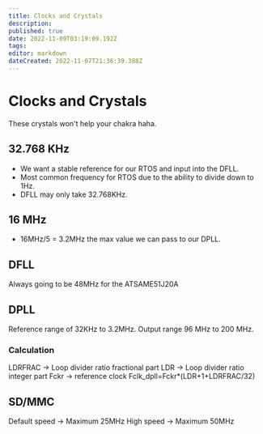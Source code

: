 ```yaml
---
title: Clocks and Crystals
description: 
published: true
date: 2022-11-09T03:19:09.192Z
tags: 
editor: markdown
dateCreated: 2022-11-07T21:36:39.388Z
---
```


# Clocks and Crystals
These crystals won't help your chakra haha. 
## 32.768 KHz 
- We want a stable reference for our RTOS and input into the DFLL.
- Most common frequency for RTOS due to the ability to divide down to 1Hz. 
- DFLL may only take 32.768KHz.
## 16 MHz 
- 16MHz/5 = 3.2MHz the max value we can pass to our DPLL. 
## DFLL 
Always going to be 48MHz for the ATSAME51J20A
## DPLL 
Reference range of 32KHz to 3.2MHz. 
Output range 96 MHz to 200 MHz.
### Calculation 
LDRFRAC -> Loop divider ratio fractional part
LDR -> Loop divider ratio integer part
Fckr -> reference clock 
Fclk_dpll=Fckr*(LDR+1+LDRFRAC/32)
## SD/MMC
Default speed -> Maximum 25MHz
High speed -> Maximum 50MHz
